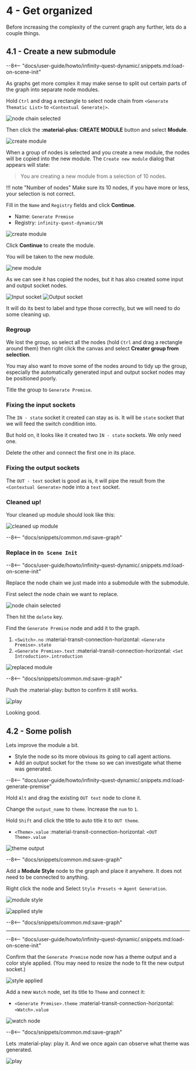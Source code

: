 # 4 - Get organized

Before increasing the complexity of the current graph any further, lets do a couple things.

## 4.1 - Create a new submodule

--8<-- "docs/user-guide/howto/infinity-quest-dynamic/.snippets.md:load-on-scene-init"

As graphs get more complex it may make sense to split out certain parts of the graph into separate node modules.

Hold `Ctrl` and drag a rectangle to select node chain from `<Generate Thematic List>` to `<Contextual Generate|>`.

![node chain selected](./img/4-0001.png)

Then click the **:material-plus: CREATE MODULE** button and select **Module**.

![create module](./img/4-0002.png)

When a group of nodes is selected and you create a new module, the nodes will be copied into the new module. The `Create new module` dialog that appears will state:

> You are creating a new module from a selection of 10 nodes.

!!! note "Number of nodes"
    Make sure its 10 nodes, if you have more or less, your selection is not correct.

Fill in the `Name` and `Registry` fields and click **Continue**.

- Name: `Generate Premise`
- Registry: `infinity-quest-dynamic/$N`

![create module](./img/4-0003.png)

Click **Continue** to create the module.

You will be taken to the new module.

![new module](./img/4-0004.png)

As we can see it has copied the nodes, but it has also created some input and output socket nodes.

![Input socket](./img/4-0005.png) ![Output socket](./img/4-0006.png)

It will do its best to label and type those correctly, but we will need to do some cleaning up.

### Regroup

We lost the group, so select all the nodes (hold `Ctrl` and drag a rectangle around them) then right click the canvas and select **Creater group from selection**.

You may also want to move some of the nodes around to tidy up the group, especially the automatically generated input and output socket nodes may be positioned poorly.

Title the group to `Generate Premise`.

### Fixing the input sockets

The `IN - state` socket it created can stay as is. It will be `state` socket that we will feed the switch condition into.

But hold on, it looks like it created two `IN - state` sockets. We only need one.

Delete the other and connect the first one in its place.

### Fixing the output sockets

The `OUT - text` socket is good as is, it will pipe the result from the `<Contextual Generate>` node into a `text` socket.

### Cleaned up!

Your cleaned up module should look like this:

![cleaned up module](./img/4-0007.png)

--8<-- "docs/snippets/common.md:save-graph"

### Replace in `On Scene Init`

--8<-- "docs/user-guide/howto/infinity-quest-dynamic/.snippets.md:load-on-scene-init"

Replace the node chain we just made into a submodule with the submodule.

First select the node chain we want to replace.

![node chain selected](./img/4-0001.png)

Then hit the `delete` key.

Find the `Generate Premise` node and add it to the graph.

1. `<Switch>.no` :material-transit-connection-horizontal: `<Generate Premise>.state`
1. `<Generate Premise>.text` :material-transit-connection-horizontal: `<Set Introduction>.introduction`

![replaced module](./img/4-0008.png)

--8<-- "docs/snippets/common.md:save-graph"

Push the :material-play: button to confirm it still works.

![play](./img/4-0009.png)

Looking good.

## 4.2 - Some polish

Lets improve the module a bit.

- Style the node so its more obvious its going to call agent actions.
- Add an output socket for the `theme` so we can investigate what theme was generated.

--8<-- "docs/user-guide/howto/infinity-quest-dynamic/.snippets.md:load-generate-premise"

Hold `Alt` and drag the existing `OUT text` node to clone it.

Change the `output_name` to `theme`.
Increase the `num` to `1`.

Hold `Shift` and click the title to auto title it to `OUT theme`.

- `<Theme>.value` :material-transit-connection-horizontal: `<OUT Theme>.value`

![theme output](./img/4-0011.png)

--8<-- "docs/snippets/common.md:save-graph"

Add a **Module Style** node to the graph and place it anywhere. It does not need to be connected to anything.

Right click the node and Select `Style Presets` -> `Agent Generation`.

![module style](./img/4-0012.png)

![applied style](./img/4-0013.png)

--8<-- "docs/snippets/common.md:save-graph"

---

--8<-- "docs/user-guide/howto/infinity-quest-dynamic/.snippets.md:load-on-scene-init"

Confirm that the `Generate Premise` node now has a theme output and a color style applied. (You may need to resize the node to fit the new output socket.)

![style applied](./img/4-0014.png)

Add a new `Watch` node, set its title to `Theme` and connect it:

- `<Generate Premise>.theme` :material-transit-connection-horizontal: `<Watch>.value`

![watch node](./img/4-0015.png)

--8<-- "docs/snippets/common.md:save-graph"

Lets :material-play: play it. And we once again can observe what theme was generated.

![play](./img/4-0016.png)